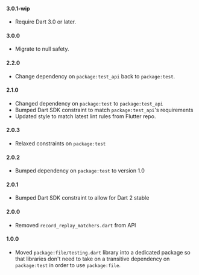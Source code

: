 #### 3.0.1-wip

* Require Dart 3.0 or later.

#### 3.0.0

* Migrate to null safety.

#### 2.2.0

* Change dependency on `package:test_api` back to `package:test`.

#### 2.1.0

* Changed dependency on `package:test` to `package:test_api`
* Bumped Dart SDK constraint to match `package:test_api`'s requirements
* Updated style to match latest lint rules from Flutter repo.

#### 2.0.3

* Relaxed constraints on `package:test`

#### 2.0.2

* Bumped dependency on `package:test` to version 1.0

#### 2.0.1

* Bumped Dart SDK constraint to allow for Dart 2 stable

#### 2.0.0

* Removed `record_replay_matchers.dart` from API

#### 1.0.0

* Moved `package:file/testing.dart` library into a dedicated package so that
  libraries don't need to take on a transitive dependency on `package:test`
  in order to use `package:file`.
